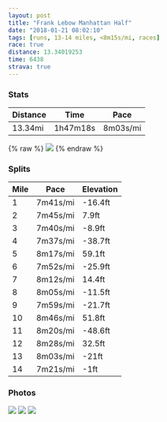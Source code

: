 ```yaml
---
layout: post
title: "Frank Lebow Manhattan Half"
date: "2018-01-21 08:02:10"
tags: [runs, 13-14 miles, <8m15s/mi, races]
race: true
distance: 13.34019253
time: 6438
strava: true
---
```


### Stats

| Distance | Time | Pace |
|----------|------|------|
|13.34mi|1h47m18s|8m03s/mi|

{% raw %}
<img src='https://maps.googleapis.com/maps/api/staticmap?maptype=roadmap&path=enc:sy}wFjcmbM~D?~DzJdFvFdNq@~KvLlIlArUlZrJQhChBzDeIlAaVkEm@eF{HuOmD}OuM}BmHSmJm[gT_LgBkHzAmNoMaM}@cEgGoAzAxAbF_@pBkOmFoDlFkAhKlC|D~D_HfIe@vF|KxCnBbDrJ|JxFlFhHnFl@lHpOlDdB|IqApDbAnGpJjJ`BvShYpKMvCrBfD}FzAgXsCK{FeI_OqDcQsMeCuGi@qLu]iUgRn@{McMgMiAaEgGcBzAvA~Es@zBkLaGiDdB}C~PnDtC`DwGpIc@vEhK`EbDvC|IbKxF~DrGxGbA~FdNxGhC|GyAnDnAzFvIpJzAnUjZ`KK`CzArDmGjA_WsF}AcFuGqOiE{NoLuBqGHwHaDsEuZsRuQz@uOmMmISw@vD&key=AIzaSyC1MId7bFpkLXNAaYhBSTb8jLyiSqzbDtM&size=800x800&markers=color:yellow|label:S|40.79018,-73.96422&markers=color:green|label:F|40.79443000000001,-73.95589999999997'>
{% endraw %}

### Splits

| Mile | Pace | Elevation |
|------|------|-----------|
|1|7m41s/mi|-16.4ft|
|2|7m45s/mi|7.9ft|
|3|7m40s/mi|-8.9ft|
|4|7m37s/mi|-38.7ft|
|5|8m17s/mi|59.1ft|
|6|7m52s/mi|-25.9ft|
|7|8m12s/mi|14.4ft|
|8|8m05s/mi|-11.5ft|
|9|7m59s/mi|-21.7ft|
|10|8m46s/mi|51.8ft|
|11|8m20s/mi|-48.6ft|
|12|8m28s/mi|32.5ft|
|13|8m03s/mi|-21ft|
|14|7m21s/mi|-1ft|

### Photos
<img src='https://dgtzuqphqg23d.cloudfront.net/ig3EcX8DreDZDcv2IuW7WJapAkl4sNcf6wCcvBSb-hQ-577x768.jpg'>

<img src='https://dgtzuqphqg23d.cloudfront.net/918H9sw1Osmf4OJbNwhZf-3UH7VlGJ1OAEt5md7YQ2E-431x768.jpg'>

<img src='https://dgtzuqphqg23d.cloudfront.net/BJ_A5zxZA-s0tN-WfghvHlGjzLE6liPadaDOgHp_8as-576x768.jpg'>
